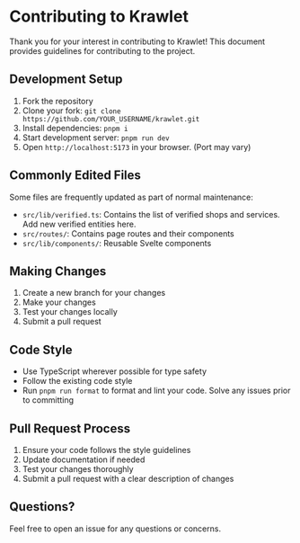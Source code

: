 # Contributing to Krawlet

Thank you for your interest in contributing to Krawlet! This document provides guidelines for contributing to the
project.

## Development Setup

1. Fork the repository
2. Clone your fork: `git clone https://github.com/YOUR_USERNAME/krawlet.git`
3. Install dependencies: `pnpm i`
4. Start development server: `pnpm run dev`
5. Open `http://localhost:5173` in your browser. (Port may vary)

## Commonly Edited Files

Some files are frequently updated as part of normal maintenance:

- `src/lib/verified.ts`: Contains the list of verified shops and services. Add new verified entities here.
- `src/routes/`: Contains page routes and their components
- `src/lib/components/`: Reusable Svelte components

## Making Changes

1. Create a new branch for your changes
2. Make your changes
3. Test your changes locally
4. Submit a pull request

## Code Style

- Use TypeScript wherever possible for type safety
- Follow the existing code style
- Run `pnpm run format` to format and lint your code. Solve any issues prior to committing

## Pull Request Process

1. Ensure your code follows the style guidelines
2. Update documentation if needed
3. Test your changes thoroughly
4. Submit a pull request with a clear description of changes

## Questions?

Feel free to open an issue for any questions or concerns.
